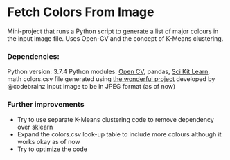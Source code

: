 # Fetch Colors From Image
Mini-project that runs a Python script to generate a list of major colours in the input image file. Uses Open-CV and the concept of K-Means clustering.

### Dependencies:
Python version: 3.7.4
Python modules: [Open CV](https://pypi.org/project/opencv-python/), pandas, [Sci Kit Learn](https://scikit-learn.org/stable/), math
colors.csv file generated using [the wonderful project](https://github.com/codebrainz/color-names) developed by @codebrainz
Input image to be in JPEG format (as of now)

### Further improvements
- Try to use separate K-Means clustering code to remove dependency over sklearn
- Expand the colors.csv look-up table to include more colours although it works okay as of now
- Try to optimize the code
